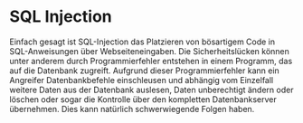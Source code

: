 # SQL Injection

Einfach gesagt ist SQL-Injection das Platzieren von bösartigem Code in SQL-Anweisungen über Webseiteneingaben. Die Sicherheitslücken
können unter anderem durch Programmierfehler entstehen in einem Programm, das auf die Datenbank zugreift. Aufgrund dieser
Programmierfehler kann ein Angreifer Datenbankbefehle einschleusen und abhängig vom Einzelfall weitere Daten aus der Datenbank auslesen,
Daten unberechtigt ändern oder löschen oder sogar die Kontrolle über den kompletten Datenbankserver übernehmen. Dies kann natürlich
schwerwiegende Folgen haben.
